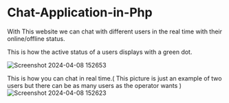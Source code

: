 # Chat-Application-in-Php
With This website we can chat with different users in the real time with their online/offline status.

This is how the active status of a users displays with a green dot.

![Screenshot 2024-04-08 152653](https://github.com/garimadeshmukh07/Chat-Application-in-Php/assets/105973047/980f5caa-1d9d-4aa9-9ab8-99215f87e1fb)



This is how you can chat in real time.( This picture is just an example of two users but there can be as many users as the operator wants )
![Screenshot 2024-04-08 152623](https://github.com/garimadeshmukh07/Chat-Application-in-Php/assets/105973047/ed456868-60d0-4bbc-8e91-4f89dfce3ce6)



